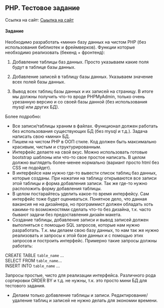 ## PHP. Тестовое задание
Ссылка на сайт: [Сыылка на сайт](http://site3.ksv-test.ru/)

#### Задание

Необходимо разработать «мини» базу данных на чистом PHP (без использования библиотек и фреймверков).
Функции которые необходимо реализовать (бекенд + фронтенд):
1. Добавление таблицы баз данных. Просто указываем какие поля будут в таблице базы данных.

2. Добавление записей в таблицу базы данных. Указываем значение всех полей базы данных.

3. Вывод всех таблиц базы данных и их записей на страницу.
В итоге мы должны получить что-то вроде PHPMyAdmin, только очень урезанную версию и со своей базы данной (без использования mysql или других БД).

Более подробно:
- Все записи/таблицы храним в файлах. Функционал должен работать без использования существующих БД (без mysql и т.д.). Задача написать свою «мини» БД.
- Пишем на чистом PHP в ООП стиле. Код должен быть максимально красивым, чистым и структурированным.
- Интерфейс делаете на свой вкус. Можно использовать готовые bootstrap шаблоны или что-то свое простое написать. В целом должно выглядеть более-менее нормально (вариант просто html без CSS не подойдет).
- В интерфейсе нам нужно где-то вывести список таблиц баз данных, которые созданы. При нажатии на таблицу открываются все записи этой таблицы и форма добавления записи. Так же где-то нужно расположить форму добавления таблицы.
- В целом постарайтесь уделить какое-то время интерфейсу. Сам интерфейс тоже будет оцениваться. Понятное дело, что данная вакансия не на дизайнера, но программист должен обладать хоть какими-то возможностями сделать что-то без дизайна, т.к. часто бывают задачи без предоставления дизайн макета.
- Создание таблицы, добавление записи и вывод записей должен выполняться с помощью SQL запросов, которые нам нужно разработать. Т.к. мы делаем свою базу данных, то нам так же нужно реализовать и запросы к этой базе данных и с помощью этих запросов и построить интерфейс.
Примерно такие запросы должны работать:

CREATE TABLE `table_name` ...\
SELECT FROM `table_name`...\
INSERT INTO `table_name` ...

Запросы простые, чисто для реализации интерфейса. Различного рода сортировки ORDER BY и т.д. не нужны, т.к. это просто мини БД для тестового задания.
- Делаем только добавление таблицы и записи. Редактирование/удаление таблиц и записей не нужно делать для экономии времени.
